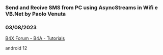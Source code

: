 ### Send and Recive SMS from PC using AsyncStreams in Wifi e VB.Net by Paolo Venuta
### 03/08/2023
[B4X Forum - B4A - Tutorials](https://www.b4x.com/android/forum/threads/146639/)

android 12